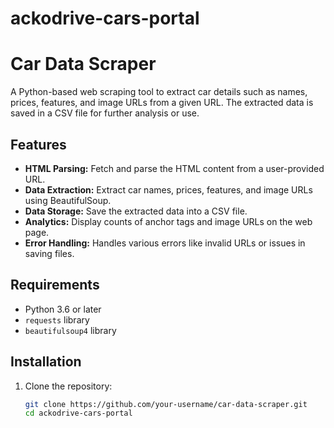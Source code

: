# ackodrive-cars-portal
# Car Data Scraper

A Python-based web scraping tool to extract car details such as names, prices, features, and image URLs from a given URL. The extracted data is saved in a CSV file for further analysis or use.

## Features

- **HTML Parsing:** Fetch and parse the HTML content from a user-provided URL.
- **Data Extraction:** Extract car names, prices, features, and image URLs using BeautifulSoup.
- **Data Storage:** Save the extracted data into a CSV file.
- **Analytics:** Display counts of anchor tags and image URLs on the web page.
- **Error Handling:** Handles various errors like invalid URLs or issues in saving files.

## Requirements

- Python 3.6 or later
- `requests` library
- `beautifulsoup4` library

## Installation

1. Clone the repository:
   ```bash
   git clone https://github.com/your-username/car-data-scraper.git
   cd ackodrive-cars-portal
